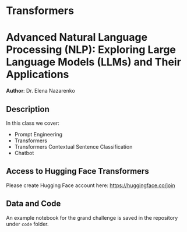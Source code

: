 # Transformers
# Advanced Natural Language Processing (NLP): Exploring Large Language Models (LLMs) and Their Applications
**Author**: Dr. Elena Nazarenko

## Description
In this class we cover:

- Prompt Engineering
- Transformers
- Transformers Contextual Sentence Classification
- Chatbot
  
## Access to Hugging Face Transformers
Please create Hugging Face account here: 
https://huggingface.co/join

## Data and Code
An example notebook for the grand challenge is saved in the repository under `code` folder.
